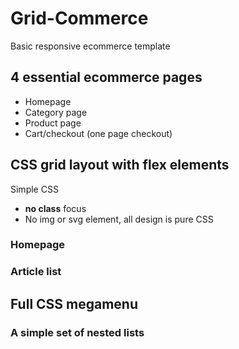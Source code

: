 # Grid-Commerce
Basic responsive ecommerce template
## 4 essential ecommerce pages
- Homepage
- Category page
- Product page
- Cart/checkout (one page checkout)
## CSS grid layout with flex elements
Simple CSS
- **no class** focus
- No img or svg element, all design is pure CSS
### Homepage
### Article list
## Full CSS megamenu
### A simple set of nested lists

